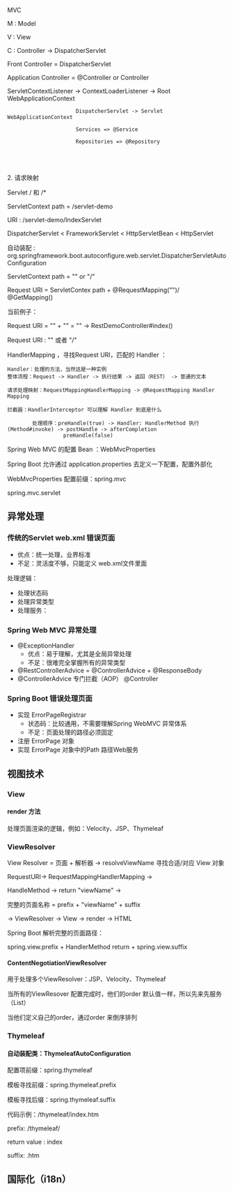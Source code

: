 MVC

M : Model

V : View

C : Controller -> DispatcherServlet

Front Controller = DispatcherServlet

Application Controller = @Controller or Controller


ServletContextListener -> ContextLoaderListener -> Root WebApplicationContext

						  DispatcherServlet -> Servlet WebApplicationContext

						  Services => @Service

						  Repositories => @Repository

​						  
​						  
​						  
2. 请求映射


Servlet / 和 /*


ServletContext path = /servlet-demo

URI : /servlet-demo/IndexServlet


DispatcherServlet < FrameworkServlet < HttpServletBean < HttpServlet

自动装配 : org.springframework.boot.autoconfigure.web.servlet.DispatcherServletAutoConfiguration

ServletContext path = "" or "/"

Request URI = ServletContex path + @RequestMapping("")/ @GetMapping()

当前例子：

Request URI = "" + "" = "" -> RestDemoController#index()

Request URI : "" 或者 "/"

HandlerMapping ，寻找Request URI，匹配的 Handler ：

	Handler：处理的方法，当然这是一种实例
	整体流程：Request -> Handler -> 执行结果 -> 返回（REST） -> 普通的文本
	
	请求处理映射：RequestMappingHandlerMapping -> @RequestMapping Handler Mapping
	
	拦截器：HandlerInterceptor 可以理解 Handler 到底是什么
	
			处理顺序：preHandle(true) -> Handler: HandlerMethod 执行(Method#invoke) -> postHandle -> afterCompletion
					  preHandle(false)


Spring Web MVC 的配置 Bean ：WebMvcProperties

Spring Boot 允许通过 application.properties 去定义一下配置，配置外部化

WebMvcProperties 配置前缀：spring.mvc

spring.mvc.servlet 



## 异常处理

### 传统的Servlet web.xml 错误页面

* 优点：统一处理，业界标准
* 不足：灵活度不够，只能定义 web.xml文件里面

<error-page> 处理逻辑：

 * 处理状态码 <error-code>
 * 处理异常类型 <exception-type>
 * 处理服务：<location>



### Spring Web MVC 异常处理

 * @ExceptionHandler
    * 优点：易于理解，尤其是全局异常处理
    * 不足：很难完全掌握所有的异常类型
 * @RestControllerAdvice = @ControllerAdvice + @ResponseBody
 * @ControllerAdvice 专门拦截（AOP） @Controller





### Spring Boot 错误处理页面

 * 实现 ErrorPageRegistrar
    * 状态码：比较通用，不需要理解Spring WebMVC 异常体系
    * 不足：页面处理的路径必须固定
 * 注册 ErrorPage 对象
 * 实现 ErrorPage 对象中的Path 路径Web服务



## 视图技术

### View

#### render 方法

处理页面渲染的逻辑，例如：Velocity、JSP、Thymeleaf

### ViewResolver

View Resolver = 页面 + 解析器 -> resolveViewName 寻找合适/对应 View 对象



RequestURI-> RequestMappingHandlerMapping ->

HandleMethod -> return "viewName" ->

完整的页面名称 = prefix + "viewName" + suffix 

-> ViewResolver -> View -> render -> HTML



Spring Boot 解析完整的页面路径：

spring.view.prefix + HandlerMethod return + spring.view.suffix



#### ContentNegotiationViewResolver



用于处理多个ViewResolver：JSP、Velocity、Thymeleaf

当所有的ViewResover 配置完成时，他们的order 默认值一样，所以先来先服务（List）



当他们定义自己的order，通过order 来倒序排列



### Thymeleaf





#### 自动装配类：ThymeleafAutoConfiguration



配置项前缀：spring.thymeleaf

模板寻找前缀：spring.thymeleaf.prefix

模板寻找后缀：spring.thymeleaf.suffix



代码示例：/thymeleaf/index.htm

prefix: /thymeleaf/

return value : index

suffix: .htm



## 国际化（i18n）





#### 

​	








